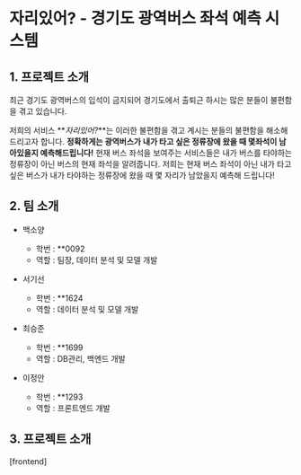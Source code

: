 # 자리있어? - 경기도 광역버스 좌석 예측 시스템

## 1. 프로젝트 소개

최근 경기도 광역버스의 입석이 금지되어 경기도에서 출퇴근 하시는 많은 분들이 불편함을 겪고 있습니다. 

저희의 서비스 **_자리있어?_**는 이러한 불편함을 겪고 계시는 분들의 불편함을 해소해드리고자 합니다.
**정확하게는 광역버스가 내가 타고 싶은 정류장에 왔을 때 몇좌석이 남아있을지 예측해드립니다!**
현재 버스 좌석을 보여주는 서비스들은 내가 버스를 타야하는 정류장이 아닌 버스의 현재 좌석을 알려줍니다. 저희는 현재 버스 좌석이 아닌 내가 타고 싶은 버스가 내가 타야하는 정류장에 왔을 때 몇 자리가 남았을지 예측해 드립니다!


## 2. 팀 소개

- 백소양 
  - 학번 : **0092
  - 역할 : 팀장, 데이터 분석 및 모델 개발

- 서기선
  - 학번 : **1624
  - 역할 : 데이터 분석 및 모델 개발

- 최승준
  - 학번 : **1699
  - 역할 : DB관리, 백엔드 개발

- 이정안
  - 학번 : **1293
  - 역할 : 프론트엔드 개발

## 3. 프로젝트 소개

[frontend]
